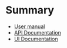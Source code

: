 # Summary

- [User manual](user-manual.md)
- [API Documentation](API_Documentation.md)
- [UI Documentation](UI_Documentation.md)
